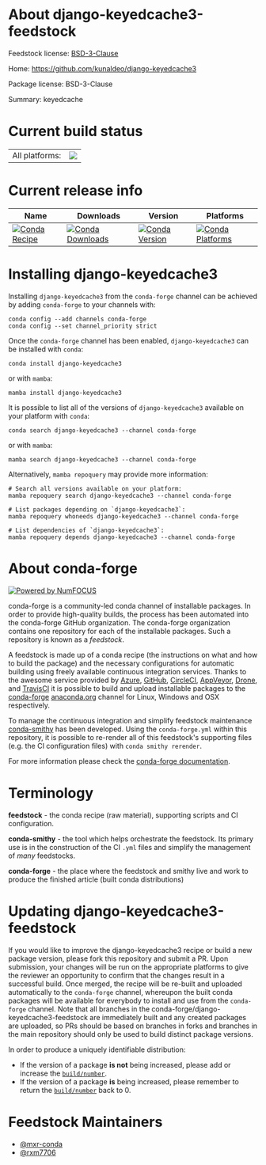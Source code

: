 About django-keyedcache3-feedstock
==================================

Feedstock license: [BSD-3-Clause](https://github.com/conda-forge/django-keyedcache3-feedstock/blob/main/LICENSE.txt)

Home: https://github.com/kunaldeo/django-keyedcache3

Package license: BSD-3-Clause

Summary: keyedcache

Current build status
====================


<table><tr><td>All platforms:</td>
    <td>
      <a href="https://dev.azure.com/conda-forge/feedstock-builds/_build/latest?definitionId=15122&branchName=main">
        <img src="https://dev.azure.com/conda-forge/feedstock-builds/_apis/build/status/django-keyedcache3-feedstock?branchName=main">
      </a>
    </td>
  </tr>
</table>

Current release info
====================

| Name | Downloads | Version | Platforms |
| --- | --- | --- | --- |
| [![Conda Recipe](https://img.shields.io/badge/recipe-django--keyedcache3-green.svg)](https://anaconda.org/conda-forge/django-keyedcache3) | [![Conda Downloads](https://img.shields.io/conda/dn/conda-forge/django-keyedcache3.svg)](https://anaconda.org/conda-forge/django-keyedcache3) | [![Conda Version](https://img.shields.io/conda/vn/conda-forge/django-keyedcache3.svg)](https://anaconda.org/conda-forge/django-keyedcache3) | [![Conda Platforms](https://img.shields.io/conda/pn/conda-forge/django-keyedcache3.svg)](https://anaconda.org/conda-forge/django-keyedcache3) |

Installing django-keyedcache3
=============================

Installing `django-keyedcache3` from the `conda-forge` channel can be achieved by adding `conda-forge` to your channels with:

```
conda config --add channels conda-forge
conda config --set channel_priority strict
```

Once the `conda-forge` channel has been enabled, `django-keyedcache3` can be installed with `conda`:

```
conda install django-keyedcache3
```

or with `mamba`:

```
mamba install django-keyedcache3
```

It is possible to list all of the versions of `django-keyedcache3` available on your platform with `conda`:

```
conda search django-keyedcache3 --channel conda-forge
```

or with `mamba`:

```
mamba search django-keyedcache3 --channel conda-forge
```

Alternatively, `mamba repoquery` may provide more information:

```
# Search all versions available on your platform:
mamba repoquery search django-keyedcache3 --channel conda-forge

# List packages depending on `django-keyedcache3`:
mamba repoquery whoneeds django-keyedcache3 --channel conda-forge

# List dependencies of `django-keyedcache3`:
mamba repoquery depends django-keyedcache3 --channel conda-forge
```


About conda-forge
=================

[![Powered by
NumFOCUS](https://img.shields.io/badge/powered%20by-NumFOCUS-orange.svg?style=flat&colorA=E1523D&colorB=007D8A)](https://numfocus.org)

conda-forge is a community-led conda channel of installable packages.
In order to provide high-quality builds, the process has been automated into the
conda-forge GitHub organization. The conda-forge organization contains one repository
for each of the installable packages. Such a repository is known as a *feedstock*.

A feedstock is made up of a conda recipe (the instructions on what and how to build
the package) and the necessary configurations for automatic building using freely
available continuous integration services. Thanks to the awesome service provided by
[Azure](https://azure.microsoft.com/en-us/services/devops/), [GitHub](https://github.com/),
[CircleCI](https://circleci.com/), [AppVeyor](https://www.appveyor.com/),
[Drone](https://cloud.drone.io/welcome), and [TravisCI](https://travis-ci.com/)
it is possible to build and upload installable packages to the
[conda-forge](https://anaconda.org/conda-forge) [anaconda.org](https://anaconda.org/)
channel for Linux, Windows and OSX respectively.

To manage the continuous integration and simplify feedstock maintenance
[conda-smithy](https://github.com/conda-forge/conda-smithy) has been developed.
Using the ``conda-forge.yml`` within this repository, it is possible to re-render all of
this feedstock's supporting files (e.g. the CI configuration files) with ``conda smithy rerender``.

For more information please check the [conda-forge documentation](https://conda-forge.org/docs/).

Terminology
===========

**feedstock** - the conda recipe (raw material), supporting scripts and CI configuration.

**conda-smithy** - the tool which helps orchestrate the feedstock.
                   Its primary use is in the construction of the CI ``.yml`` files
                   and simplify the management of *many* feedstocks.

**conda-forge** - the place where the feedstock and smithy live and work to
                  produce the finished article (built conda distributions)


Updating django-keyedcache3-feedstock
=====================================

If you would like to improve the django-keyedcache3 recipe or build a new
package version, please fork this repository and submit a PR. Upon submission,
your changes will be run on the appropriate platforms to give the reviewer an
opportunity to confirm that the changes result in a successful build. Once
merged, the recipe will be re-built and uploaded automatically to the
`conda-forge` channel, whereupon the built conda packages will be available for
everybody to install and use from the `conda-forge` channel.
Note that all branches in the conda-forge/django-keyedcache3-feedstock are
immediately built and any created packages are uploaded, so PRs should be based
on branches in forks and branches in the main repository should only be used to
build distinct package versions.

In order to produce a uniquely identifiable distribution:
 * If the version of a package **is not** being increased, please add or increase
   the [``build/number``](https://docs.conda.io/projects/conda-build/en/latest/resources/define-metadata.html#build-number-and-string).
 * If the version of a package **is** being increased, please remember to return
   the [``build/number``](https://docs.conda.io/projects/conda-build/en/latest/resources/define-metadata.html#build-number-and-string)
   back to 0.

Feedstock Maintainers
=====================

* [@mxr-conda](https://github.com/mxr-conda/)
* [@rxm7706](https://github.com/rxm7706/)


<!-- dummy commit to enable rerendering -->

